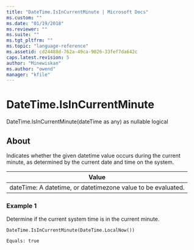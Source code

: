 ```yaml
---
title: "DateTime.IsInCurrentMinute | Microsoft Docs"
ms.custom: ""
ms.date: "01/19/2018"
ms.reviewer: ""
ms.suite: ""
ms.tgt_pltfrm: ""
ms.topic: "language-reference"
ms.assetid: cd24488d-762a-49ca-9026-33fef7da642c
caps.latest.revision: 5
author: "Minewiskan"
ms.author: "owend"
manager: "kfile"
---
```

# DateTime.IsInCurrentMinute
DateTime.IsInCurrentMinute(dateTime as any) as nullable logical  
  
## About  
Indicates whether the given datetime value occurs during the current minute, as determined by the current date and time on the system.  
  
|Value|  
|---------|  
|dateTime: A datetime, or datetimezone value to be evaluated.|  
  
### Example 1  
Determine if the current system time is in the current minute.  
  
```  
DateTime.IsInCurrentMinute(DateTime.LocalNow())  
```  
  
```  
Equals: true  
```  
